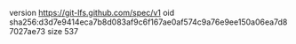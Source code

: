 version https://git-lfs.github.com/spec/v1
oid sha256:d3d7e9414eca7b8d083af9c6f167ae0af574c9a76e9ee150a06ea7d87027ae73
size 537
